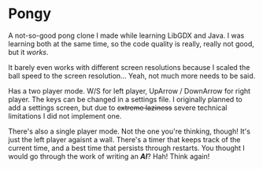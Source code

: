 # Pongy

A not-so-good pong clone I made while learning LibGDX and Java.
I was learning both at the same time, so the code quality is really, really not good, but it *works*.

It barely even works with different screen resolutions because I scaled the ball speed to the screen resolution... Yeah, not much more needs to be said.

Has a two player mode. W/S for left player, UpArrow / DownArrow for right player. The keys can be changed in a settings
file. I originally planned to add a settings screen, but due to ~~extreme laziness~~ severe technical limitations I did not implement one.

There's also a single player mode. Not the one you're thinking, though!
It's just the left player agaisnt a wall. There's a timer that keeps track of the current time, and a best time that
persists through restarts. You thought I would go through the work of writing an ***AI***? Hah! Think again!
